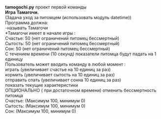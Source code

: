 <strong>tamogochi.py</strong> проект первой команды <br>
<strong>Игра Тамагочи.</strong> <br>
(Задача уход за питомцем (использовать модуль datetime))<br>
Программа должна:<br>
-называть Тамагочи<br>
*Тамагочи имеет в начале игры : <br>
Счастье: 50 (нет ограничений питомец бессмертный)<br>
Сытость: 50  (нет ограничений питомец бессмертный)<br>
Сон: 50  (нет ограничений питомец бессмертный)<br>
С течением времени (10 секунд) показатели питомца будут падать на 1 единицу<br>
Пользователь может вводить команду в любой момент : <br>
играть (увеличивает счастье на 10 единиц за раз)<br>
кормить (увеличивает сытость на 10 единиц за раз)<br>
отправить спать (увеличивает сонна 10 единиц за раз)<br>
показать текущие характеристики <br>
ОПЦИОНАЛЬНО ( при достаточном времени)  отменить бессмертность питомца<br>
Счастье: (Максимум 100, минимум 0)<br>
Сытость: (Максимум 100, минимум 0)<br>
Сон: (Максимум 100, минимум 0)<br>

